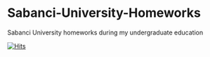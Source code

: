 # Sabanci-University-Homeworks
Sabanci University homeworks during my undergraduate education

[![Hits](https://hits.seeyoufarm.com/api/count/incr/badge.svg?url=https%3A%2F%2Fgithub.com%2Fcavitcakir%2FSabanci-University-Homeworks&count_bg=%23050505&title_bg=%23555555&icon=&icon_color=%23E7E7E7&title=hits&edge_flat=false)](https://hits.seeyoufarm.com)
